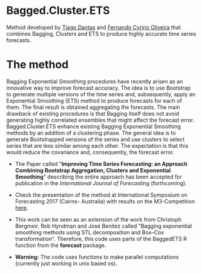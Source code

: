 # Bagged.Cluster.ETS
Method developed by <a href="https://www.linkedin.com/in/tiagomendesdantas/"> Tiago Dantas</a> and <a href="http://www.ind.puc-rio.br/equipe/fernando-luiz-cyrino-oliveira/"> Fernando Cyrino Oliveira</a> that combines Bagging, Clusters and ETS to produce highly accurate time series forecasts.

# The method
Bagging Exponential Smoothing procedures have recently arisen as an innovative way to improve forecast accuracy. The idea is to use Bootstrap to generate multiple versions of the time series and, subsequently, apply an Exponential Smoothing (ETS) method to produce forecasts for each of them. The final result is obtained aggregating the forecasts. The main drawback of existing procedures is that Bagging itself does not avoid generating highly correlated ensembles that might affect the forecast error. Bagged.Cluster.ETS enhance existing Bagging Exponential Smoothing methods by an addition of a clustering phase. The general idea is to generate Bootstrapped versions of the series and use clusters to select series that are less similar among each other. The expectation is that this would reduce the covariance and, consequently, the forecast error.

- The Paper called "**Improving Time Series Forecasting: an Approach Combining Bootstrap Aggregation, Clusters and Exponential Smoothing**" describing the entire approach has been accepted for publication in the *International Journal of Forecasting* (forthcoming).

- Check the presentation of the method at International Symposium on Forecasting 2017 (Cairns- Australia) with results on the M3-Competition <a href="https://forecasters.org/wp-content/uploads/gravity_forms/7-c6dd08fee7f0065037affb5b74fec20a/2017/07/isf2017_tiago_fernando_simple3.pdf">here</a>.

- This work can be seen as an extension of the work from Christoph Bergmeir, Rob Hyndman and José Benítez called "Bagging exponential smoothing methods using STL decomposition and Box–Cox transformation". Therefore, this code uses parts of the BaggedETS R function from the **forecast** package. 

- **Warning:** The code uses functions to make parallel computations (currently just working in unix based os).

